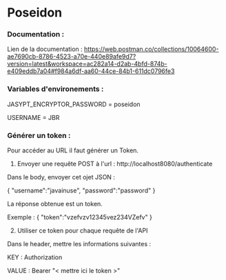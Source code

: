 # Poseidon

### Documentation :
Lien de la documentation : 
https://web.postman.co/collections/10064600-ae7690cb-8786-4523-a70e-440e89afe9d7?version=latest&workspace=ac282a14-d2ab-4bfd-874b-e409eddb7a04#f984a6df-aa60-44ce-84b1-611dc0796fe3

### Variables d'environements :
JASYPT_ENCRYPTOR_PASSWORD = poseidon

USERNAME = JBR

### Générer un token :
Pour accéder au URL il faut générer un Token.

1. Envoyer une requête POST à l'url : http://localhost8080/authenticate

Dans le body, envoyer cet ojet JSON :

{
  "username":"javainuse",
  "password":"password"
}

La réponse obtenue est un token.

Exemple :
{
  "token":"vzefvzv12345vez234VZefv"
}

2. Utiliser ce token pour chaque requête de l'API

Dans le header, mettre les informations suivantes :

KEY : Authorization

VALUE : Bearer "< mettre ici le token >"


